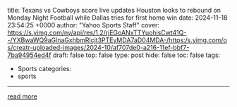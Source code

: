 title: Texans vs Cowboys score live updates Houston looks to rebound on Monday Night Football while Dallas tries for first home win
date: 2024-11-18 23:54:25 +0000
author: "Yahoo Sports Staff"
cover: https://s.yimg.com/ny/api/res/1.2/rjEGoANxTTYuohisCwt41Q--/YXBwaWQ9aGlnaGxhbmRlcjt3PTEyMDA7aD04MDA-/https:/s.yimg.com/os/creatr-uploaded-images/2024-10/af707de0-a216-11ef-bbf7-7ba94954ed4f
draft: false
top: false
type: post
hide: false
toc: false
tags:
  - Sports
categories:
  - sports
---



[read more](https://sports.yahoo.com/live/texans-vs-cowboys-score-live-updates-monday-night-football-highlights-how-to-watch-houston-dallas-000015218.html)
